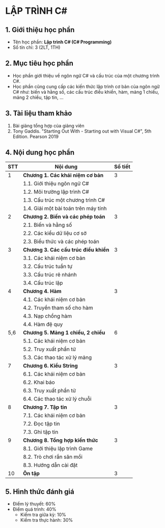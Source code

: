 
# LẬP TRÌNH C#


## 1. Giới thiệu học phần

* Tên học phần: **Lập trình C# (C# Programming)**
* Số tín chỉ: 3 (2LT, 1TH)

## 2. Mục tiêu học phần

* Học phần giới thiệu về ngôn ngữ C# và cấu trúc của một chương trình C#.
* Học phần cũng cung cấp các kiến thức lập trình cơ bản của ngôn ngữ C# như: biến và hằng số, các cấu trúc điều khiển, hàm, mảng 1 chiều, mảng 2 chiều, tập tin, ...

## 3. Tài liệu tham khảo

1. Bài giảng tổng hợp của giảng viên
2. Tony Gaddis.	"Starting Out With - Starting out with Visual C#", 5th Edition. Pearson 2019

## 4. Nội dung học phần

| STT | Nội dung | Số tiết |
| --- | ------------------ | --- |
| 1   | **Chương 1. Các khái niệm cơ bản**    | 3 |
|     |  1.1. Giới thiệu ngôn ngữ C#          |   |
|     |  1.2. Môi trường lập trình C#         |   |
|     |  1.3. Cấu trúc một chương trình C#    |   |
|     |  1.4. Giải một bài toán trên máy tính |   |
| 2   | **Chương 2. Biến và các phép toán**   | 3 |
|     |  2.1. Biến và hằng số                 |   |
|     |  2.2. Các kiểu dữ liệu cơ sở          |   |
|     |  2.3. Biểu thức và các phép toán      |   |
| 3   | **Chương 3. Các cấu trúc điều khiển** | 3 |
|     | 3.1. Các khái niệm cơ bản             |   |
|     | 3.2. Cấu trúc tuần tự                 |   |
|     | 3.3. Cấu trúc rẽ nhánh                |   |
|     | 3.4. Cấu trúc lặp                     |   |
| 4   | **Chương 4. Hàm**                     | 3 |
|     | 4.1. Các khái niệm cơ bản             |   |
|     | 4.2. Truyền tham số cho hàm           |   |
|     | 4.3. Nạp chồng hàm                    |   |
|     | 4.4. Hàm đệ quy                       |   |
| 5,6 | **Chương 5. Mảng 1 chiều, 2 chiều**   | 6 |
|     | 5.1. Các khái niệm cơ bản             |   |
|     | 5.2. Truy xuất phần tử                |   |
|     | 5.3. Các thao tác xử lý mảng          |   |
| 7   | **Chương 6. Kiểu String**             | 3 |
|     | 6.1. Các khái niệm cơ bản             |   |
|     | 6.2. Khai báo                         |   |
|     | 6.3. Truy xuất phần tử                |   |
|     | 6.4. Các thao tác xử lý chuỗi         |   |
| 8   | **Chương 7. Tập tin**                 | 3 |
|     | 7.1. Các khái niệm cơ bản             |   |
|     | 7.2. Đọc tập tin                      |   |
|     | 7.3. Ghi tập tin                      |   |
| 9   | **Chương 8. Tổng hợp kiến thức**      | 3 |
|     | 8.1. Giới thiệu lập trình Game        |   |
|     | 8.2. Trò chơi rắn săn mồi             |   |
|     | 8.3. Hướng dẫn cài đặt                |   |
| 10  | **Ôn tập**                            | 3 |

## 5. Hình thức đánh giá

* Điểm lý thuyết: 60% 
* Điểm quá trình: 40%
  * Kiểm tra giữa kỳ: 10%
  * Kiểm tra thực hành: 30%

